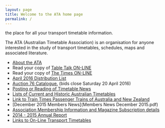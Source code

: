 ```yaml
---
layout: page
title: Welcome to the ATA home page
permalink: /
---
```

the place for all your transport timetable information.

The ATA (Australian Timetable Association) is an organisation for anyone interested in the study of transport timetables, schedules, maps and associated literature.

* [About the ATA](membship.htm)
* Read your copy of [<span class="TableTalkLogo">Table Talk</span> ON-LINE](ttalk.htm)
* Read your copy of [<span class="TimesLogo">The Times</span> ON-LINE](times.htm)
* [April 2016 Distribution List](ATA%20DL%20Apr16.pdf)
* [Auction 76 Catalogue.](Auction%2076%20Catalogue%20Apr%2016.pdf) (bids close Saturday 20 April 2016)
* [Posting or Reading of Timetable News](news2.htm)
* [Lists of Current and Historic Australian Timetables](current.htm)
* [Link to Train Times Passenger Trains of Australia and New Zealand](http://www.traintimes.net.au)
* [December 2015 Members News](Members News December 2015.pdf)
* [Association Membership Information and Magazine Subscription details](membship.htm#membership)
* [2014 - 2015 Annual Report](ATAAnnualReport2014-2015.pdf)
* [Links to On-Line Transport Timetables](ttlinks.htm)
